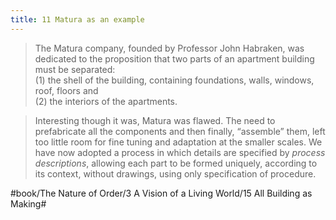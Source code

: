```yaml
---
title: 11 Matura as an example
---
```


> The Matura company, founded by Professor John Habraken, was dedicated to the proposition that two parts of an apartment building must be separated:  
> (1) the shell of the building, containing foundations, walls, windows, roof, floors and  
> (2) the interiors of the apartments.  

> Interesting though it was, Matura was flawed. The need to prefabricate all the components and then finally, “assemble” them, left too little room for fine tuning and adaptation at the smaller scales. We have now adopted a process in which details are specified by *process descriptions*, allowing each part to be formed uniquely, according to its context, without drawings, using only specification of procedure.  

#book/The Nature of Order/3 A Vision of a Living World/15 All Building as Making#